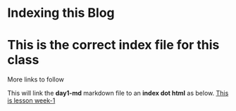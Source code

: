 # Indexing this Blog
# This is the correct index file for this class
More links to follow

This will link the **day1-md** markdown file to an **index dot html** as below.
[This is lesson week-1](./week1.md)